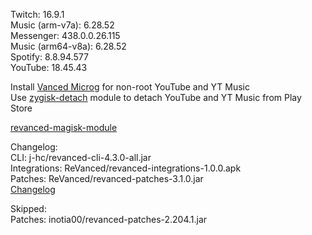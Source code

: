 Twitch: 16.9.1  
Music (arm-v7a): 6.28.52  
Messenger: 438.0.0.26.115  
Music (arm64-v8a): 6.28.52  
Spotify: 8.8.94.577  
YouTube: 18.45.43  

Install [Vanced Microg](https://github.com/TeamVanced/VancedMicroG/releases) for non-root YouTube and YT Music  
Use [zygisk-detach](https://github.com/j-hc/zygisk-detach) module to detach YouTube and YT Music from Play Store  

[revanced-magisk-module](https://github.com/j-hc/revanced-magisk-module)  

Changelog:  
CLI: j-hc/revanced-cli-4.3.0-all.jar  
Integrations: ReVanced/revanced-integrations-1.0.0.apk  
Patches: ReVanced/revanced-patches-3.1.0.jar  
[Changelog](https://github.com/ReVanced/revanced-patches/releases/tag/v3.1.0)  

Skipped:  
Patches: inotia00/revanced-patches-2.204.1.jar    
